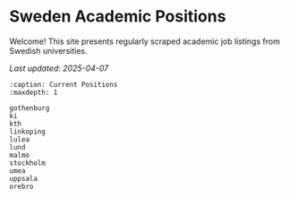 # Sweden Academic Positions

Welcome! This site presents regularly scraped academic job listings from Swedish universities.

_Last updated: 2025-04-07_

<!-- :::{prereq}
prerequisites
:::

```{csv-table}
:delim: ;
:widths: auto

20 min ; {doc}`filename`
``` -->

<!-- ```{toctree}
:caption: The lesson
:maxdepth: 1
``` -->

```{toctree}
:caption: Current Positions
:maxdepth: 1

gothenburg
ki
kth
linkoping
lulea
lund
malmo
stockholm
umea
uppsala
orebro
```

<!-- (learner-personas)= -->

<!-- ## Who is the course for?

## About the course

## See also

## Credits -->
